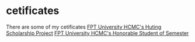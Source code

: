 # cetificates
There are some of my cetificates
[FPT University HCMC's Huting Scholarship Project](https://raw.githubusercontent.com/quangdlm/cetificates/main/FPT%20university%20HCMC's%20Hunting%20scholarship%20Project.jpg)
[FPT University HCMC's Honorable Student of Semester
](https://raw.githubusercontent.com/quangdlm/cetificates/main/Honorable%20student%20of%20semester.jpg)
